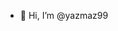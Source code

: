 - 👋 Hi, I’m @yazmaz99

<!---
yazmaz99/yazmaz99 is a ✨ special ✨ repository because its `README.md` (this file) appears on your GitHub profile.
You can click the Preview link to take a look at your changes.
--->
